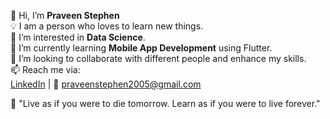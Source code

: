 👋 Hi, I’m **Praveen Stephen**  
💡 I am a person who loves to learn new things.  
👀 I’m interested in **Data Science**.  
🌱 I’m currently learning **Mobile App Development** using Flutter.  
🤝 I’m looking to collaborate with different people and enhance my skills.  
📫 Reach me via:  
   [LinkedIn](www.linkedin.com/in/praveen-stephen-d) | 📧 praveenstephen2005@gmail.com  

💬 "Live as if you were to die tomorrow. Learn as if you were to live forever."


<!---
Stephen13-05/Stephen13-05 is a ✨ special ✨ repository because its `README.md` (this file) appears on your GitHub profile.
You can click the Preview link to take a look at your changes.
--->
